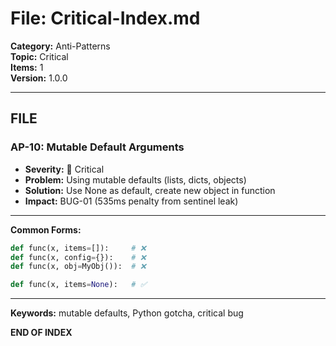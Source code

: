 # File: Critical-Index.md

**Category:** Anti-Patterns  
**Topic:** Critical  
**Items:** 1  
**Version:** 1.0.0

---

## FILE

### AP-10: Mutable Default Arguments
- **Severity:** 🔴 Critical
- **Problem:** Using mutable defaults (lists, dicts, objects)
- **Solution:** Use None as default, create new object in function
- **Impact:** BUG-01 (535ms penalty from sentinel leak)

---

**Common Forms:**
```python
def func(x, items=[]):     # ❌
def func(x, config={}):    # ❌
def func(x, obj=MyObj()):  # ❌

def func(x, items=None):   # ✅
```

---

**Keywords:** mutable defaults, Python gotcha, critical bug

**END OF INDEX**
